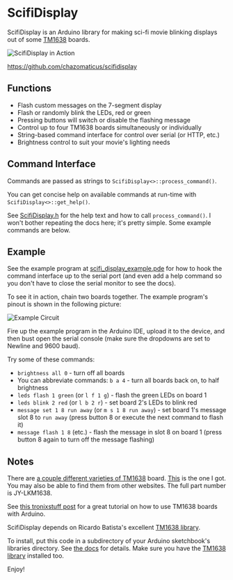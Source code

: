 ScifiDisplay
============

ScifiDisplay is an Arduino library for making sci-fi movie blinking displays
out of some [TM1638][TM1638] boards.

![ScifiDisplay in Action](https://raw.github.com/chazomaticus/scifidisplay/master/scifi-display.gif)

<https://github.com/chazomaticus/scifidisplay>

Functions
---------

* Flash custom messages on the 7-segment display
* Flash or randomly blink the LEDs, red or green
* Pressing buttons will switch or disable the flashing message
* Control up to four TM1638 boards simultaneously or individually
* String-based command interface for control over serial (or HTTP, etc.)
* Brightness control to suit your movie's lighting needs

Command Interface
-----------------

Commands are passed as strings to `ScifiDisplay<>::process_command()`.

You can get concise help on available commands at run-time with
`ScifiDisplay<>::get_help()`.

See
[ScifiDisplay.h](https://raw.github.com/chazomaticus/scifidisplay/master/ScifiDisplay.h)
for the help text and how to call `process_command()`.  I won't bother
repeating the docs here; it's pretty simple.  Some example commands are below.

Example
-------

See the example program at
[scifi_display_example.pde](https://raw.github.com/chazomaticus/scifidisplay/master/examples/scifi_display_example/scifi_display_example.pde)
for how to hook the command interface up to the serial port (and even add a
help command so you don't have to close the serial monitor to see the docs).

To see it in action, chain two boards together.  The example program's pinout
is shown in the following picture:

![Example Circuit](https://raw.github.com/chazomaticus/scifidisplay/master/example-circuit.gif)

Fire up the example program in the Arduino IDE, upload it to the device, and
then bust open the serial console (make sure the dropdowns are set to Newline
and 9600 baud).

Try some of these commands:
* `brightness all 0` - turn off all boards
* You can abbreviate commands: `b a 4` - turn all boards back on, to half
  brightness
* `leds flash 1 green` (or `l f 1 g`) - flash the green LEDs on board 1
* `leds blink 2 red` (or `l b 2 r`) - set board 2's LEDs to blink red
* `message set 1 8 run away` (or `m s 1 8 run away`) - set board 1's message
  slot 8 to `run away` (press button 8 or execute the next command to flash it)
* `message flash 1 8` (etc.) - flash the message in slot 8 on board 1 (press
  button 8 again to turn off the message flashing)

Notes
-----

There are [a couple different varieties of TM1638](http://dx.com/s/TM1638)
board.  [This][TM1638] is the one I got.  You may also be able to find them
from other websites.  The full part number is JY-LKM1638.

See [this tronixstuff
post](https://tronixstuff.wordpress.com/2012/03/11/arduino-and-tm1638-led-display-modules/)
for a great tutorial on how to use TM1638 boards with Arduino.

ScifiDisplay depends on Ricardo Batista's excellent [TM1638
library][TM1638 library].

To install, put this code in a subdirectory of your Arduino sketchbook's
libraries directory.  See [the docs](http://arduino.cc/en/Guide/Libraries) for
details.  Make sure you have the [TM1638 library][TM1638 library] installed
too.


Enjoy!


[TM1638]: http://dx.com/p/81873
[TM1638 library]: http://code.google.com/p/tm1638-library/
